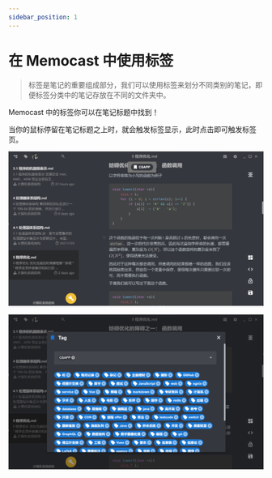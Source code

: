 ```yaml
---
sidebar_position: 1
---
```


# 在 Memocast 中使用标签

> 标签是笔记的重要组成部分，我们可以使用标签来划分不同类别的笔记，即便标签分类中的笔记存放在不同的文件夹中。

Memocast 中的标签你可以在笔记标题中找到！

当你的鼠标停留在笔记标题之上时，就会触发标签显示，此时点击即可触发标签页。

![tag-1](/img/tag-1.png)

![tag-2](/img/tag-2.png)